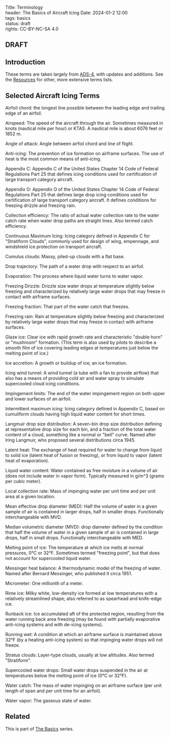 Title: Terminology    
header: The Basics of Aircraft Icing
Date: 2024-01-2 12:00  
tags: basics  
status: draft  
rights: CC-BY-NC-SA 4.0

## DRAFT  

## Introduction  

These terms are taken largely from [ADS-4]({filename}resources.md#ADS4), with updates and additions. 
See the [Resources]({filename}resources.md#terminology) for other, more extensive terms lists.

## Selected Aircraft Icing Terms  

Airfoil chord: the longest line possible between the leading edge and trailing edge of an airfoil. 

Airspeed: The speed of the aircraft through the air. Sometimes measured in knots (nautical mile per hour) or KTAS. 
A nautical mile is about 6076 feet or 1852 m. 
  
Angle of attack: Angle between airfoil chord and line of flight.  
  
Anti-icing: The prevention of ice formation on airframe surfaces. The use of heat is the most common means of anti-icing.  
  
Appendix C: Appendix C of the United States Chapter 14 Code of Federal Regulations Part 25 
that defines icing conditions used for certification of large transport category aircraft.  
  
Appendix O: Appendix O of the United States Chapter 14 Code of Federal Regulations Part 25 
that defines large drop icing conditions used for certification of large transport category aircraft. 
It defines conditions for freezing drizzle and freezing rain.  
  
Collection efficiency: The ratio of actual water collection rate to the water
catch rate when water drop paths are straight lines. Also termed catch efficiency.   
  
Continuous Maximum Icing: Icing category defined in Appendix C for "Stratiform Clouds", commonly used for 
design of wing, empennage, and windshield ice protection on transport 
aircraft.  
  
Cumulus clouds: Massy, piled-up clouds with a flat base.  
  
Drop trajectory: The path of a water drop with respect to an airfoil.  

Evaporation: The process where liquid water turns to water vapor.  

Freezing Drizzle: Drizzle size water drops at temperature slightly below freezing and characterized
by relatively large water drops that may freeze in contact with airframe surfaces.  

Freezing fraction: That part of the water catch that freezes.  

Freezing rain: Rain at temperature slightly below freezing and characterized
by relatively large water drops that may freeze in contact with airframe
surfaces.  

Glaze ice: Clear ice with rapid growth rate and characteristic "double horn"
or "mushroom" formation. (This term is also used by pilots to describe a
smooth film of ice covering leading edges at temperatures just below
the melting point of ice.)  

Ice accretion: A growth or buildup of ice; an ice formation. 

Icing wind tunnel: A wind tunnel (a tube with a fan to provide airflow) that also has a means of 
providing cold air and water spray to simulate supercooled cloud icing conditions. 

Impingement limits: The end of the water impingement region on both upper and lower surfaces of an airfoil.  

Intermittent maximum icing: Icing category defined in Appendix C, based on cumuliform
clouds having high liquid water content for short times.  

Langmuir drop size distribution: A seven-bin drop size distribution defining at representative drop size for each bin, 
and a fraction of the total water content of a cloud, something like a normal or "bell" curve. Named after Iring Langmuir, 
who proposed several distributions circa 1945.  

Latent heat: The exchange of heat required for water to change from liquid to solid ice 
(latent heat of fusion or freezing), or from liquid to vapor (latent heat of evaporation). 

Liquid water content: Water contained as free moisture in a volume of air
(does not include water in vapor form). Typically measured in g/m^3 (grams per cubic meter). 

Local collection rate: Mass of impinging water per unit time and per unit
area at a given location.  

Mean effective drop diameter (MED): Half the volume of water in a given sample
of air is contained in larger drops, half in smaller drops. 
Functionally interchangeable with MVD.  
  
Median volumetric diameter (MVD): drop diameter defined by the condition
that half the volume of water in a given sample of air is contained in large
drops, half in small drops. Functionally interchangeable with MED.  

Melting point of ice: The temperature at which ice melts at normal pressures, 0°C or 32°F. 
Sometimes termed "freezing point", but that does not account for supercooled liquid water.  

Messinger heat balance: A thermodynamic model of the freezing of water. 
Named after Bernard Messinger, who published it circa 1951.
  
Micrometer: One millionth of a meter.  
  
Rime ice: Milky white, low-density ice formed at low temperatures with a
relatively streamlined shape; also referred to as spearhead and knife-edge
ice.  
  
Runback ice: Ice accumulated aft of the protected region, resulting from the
water running back area freezing (may be found with partially evaporative
anti-icing systems and with de-icing systems).  
  
Running wet: A condition at which an airframe surface is maintained above
32°F (by a heating anti-icing system) so that impinging water drops will not
freeze.  
  
Stratus clouds: Layer-type clouds, usually at low altitudes. Also termed "Stratiform".  
  
Supercooled water drops: Small water drops suspended in the air at
temperatures below the melting point of ice (0°C or 32°F).  
  
Water catch: The mass of water impinging on an airframe surface (per unit
length of span and per unit time for an airfoil).  
  
Water vapor: The gaseous state of water.  

## Related  

This is part of [The Basics]({filename}basics.md) series.  

